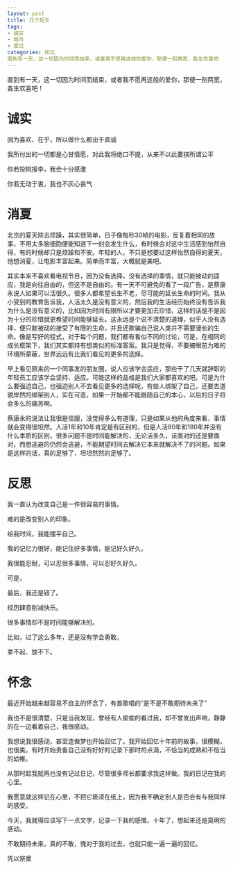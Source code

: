 ```yaml
---
layout: post
title: 几个短文
tags:
- 诚实
- 城市
- 度过
categories: 知北
直到有一天，这一切因为时间而结束，或者我不愿再这般的爱你，那便一别两宽，各生欢喜吧 
---
```

直到有一天，这一切因为时间而结束，或者我不愿再这般的爱你，那便一别两宽，各生欢喜吧！




诚实 
===
因为喜欢、在乎，所以做什么都出于真诚 

我所付出的一切都是心甘情愿，对此我将绝口不提，从来不以此要挟所谓公平 

你若投桃报李，我会十分感激 

你若无动于衷，我也不灰心丧气

消夏
===
北京的夏天除去烦躁，其实很简单，日子像每秒30帧的电影，反复着相同的故事，不用太多脑细胞便能知道下一刻会发生什么，有时候会对这中生活感到怡然自得，有的时候却只是烦躁和不安。年轻的人，不只是想要过这样怡然自得的夏天，他想消夏，让电影丰富起来。简单而丰富，大概就是美吧。 

其实本来不喜欢看电视节目，因为没有选择，没有选择的事情，就只能被动的适应，我是向往自由的，但这不是自由的。有一天不可避免的看了一段广告，是蔡康永说人如果可以活很久。很多人都希望长生不老，尽可能的延长生命的时间。我从小受到的教育告诉我，人活太久是没有意义的，然后我的生活经历始终没有告诉我为什么是没有意义的，比如因为时间有限所以才要更加去珍惜，这样的话是不是因为十分的珍惜就更希望时间能够延长。这永远是个说不清楚的道理，似乎人没有选择，便只能被动的接受了有限的生命，并且还欺骗自己说人类并不需要漫长的生命。像是写好的程式，对于每个问题，我们都有看似不同的讨论，可是，在相同的成长框架下，我们其实都持有想类似的标准答案。我只是觉得，不要被眼前为难的环境所蒙蔽，世界远远有比我们看见的更多的选择。 

早上看见原来的一个同事发的朋友圈，说人应该学会适应，那些干了几天就辞职的年轻员工应该学会坚持、适应。可能这样的品格是我们大家都喜欢的吧。可是为什么要强迫自己，也强迫别人不去看见更多的选择呢，有些人绑架了自己，还要去道貌岸然的绑架别人，实在可恶，如果一开始都不能跟随自己的本心，以后的日子将会多么的痛苦啊。 

蔡康永的说法让我很是信服，没觉得多么有道理，只是如果从他的角度来看，事情就会变得很坦然。人活1年和10年肯定是有区别的，但是人活80年和180年并没有什么本质的区别，很多问题不是时间能解决的，无论活多久，该面对的还是要面对，而想逃避的仍然会逃避，不能期望时间去解决它本来就解决不了的问题。如果是这样的话，真的足够了，坦坦然然的足够了。 

反思
===
我一直认为改变自己是一件很容易的事情。 

难的是改变别人的印象。 

给我时间，我能摆平自己。 

我的记忆力很好，能记住好多事情，能记好久好久。 

我很能忍耐，可以忍很多事情，可以忍好久好久。 

可是， 

最后，我还是错了。 

经历肆意削减快乐。 

很多事情却不是时间能够解决的。 

比如，过了这么多年，还是没有学会勇敢。 

拿不起、放不下。

怀念
===
最近开始越来越容易不自主的怀念了，有首歌唱的“是不是不敢期待未来了”­ 

我也不是很清楚，只是当我发现，曾经有人偷偷的看过我，却不曾发出声响，静静的在一边看着自己，我很感动。­ 

我想说我很感动，甚至连做梦也开始回忆了。我开始回忆十年前的故事，很模糊，也很美。有时开始责备自己没有好好的记录下那时的点滴，不恰当的成熟和不恰当的幼稚。­ 

从那时起我就再也没有记过日记，尽管很多师长都要求我这样做。我的日记在我的心里。­ 

我愿意就这样记在心里，不把它亵渎在纸上，因为我不确定别人是否会有与我同样的感受。­ 

今天，我就得应该写下一点文字，记录一下我的感慨，十年了，想起来还是莫明的感动。­ 

不敢期待未来，真的不敢，愧对于我的过去，也就只能一遍一遍的回忆。­ 

凭以祭奠
